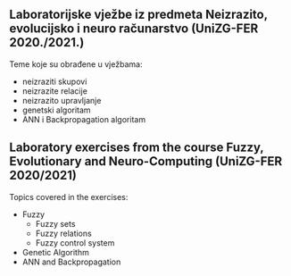 Laboratorijske vježbe iz predmeta Neizrazito, evolucijsko i neuro računarstvo (UniZG-FER 2020./2021.)
--

Teme koje su obrađene u vježbama:
  + neizraziti skupovi
  + neizrazite relacije
  + neizrazito upravljanje
  + genetski algoritam
  + ANN i Backpropagation algoritam
  
Laboratory exercises from the course Fuzzy, Evolutionary and Neuro-Computing (UniZG-FER 2020/2021)
--
Topics covered in the exercises:
  + Fuzzy 
    + Fuzzy sets
    + Fuzzy relations
    + Fuzzy control system
  + Genetic Algorithm
  + ANN and Backpropagation
